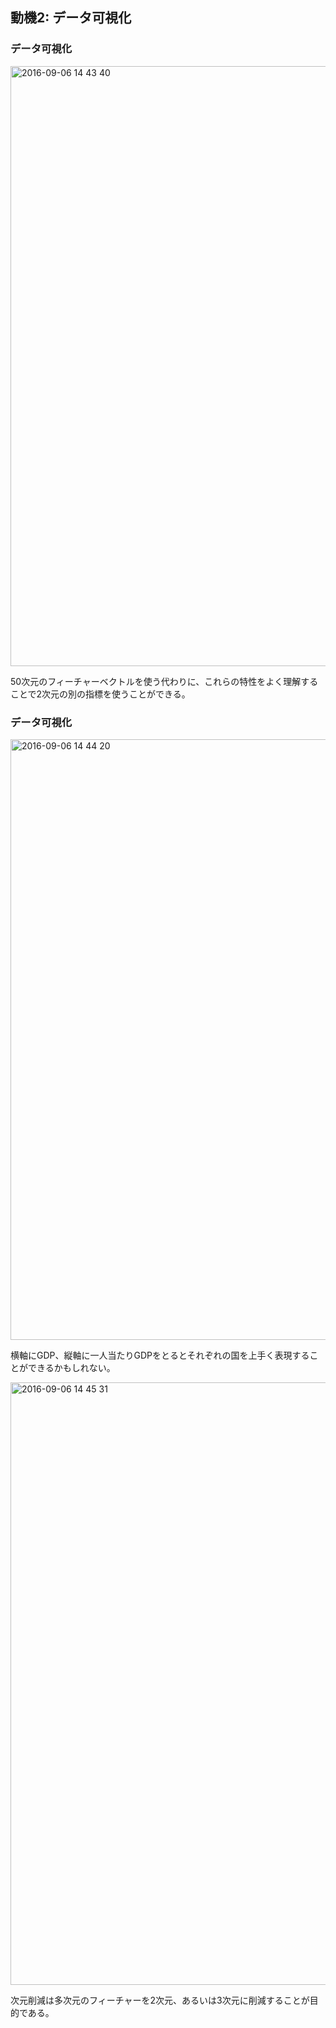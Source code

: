 ## 動機2: データ可視化

### データ可視化

<img width="960" alt="2016-09-06 14 43 40" src="https://cloud.githubusercontent.com/assets/6447085/18262858/5a40ec36-7440-11e6-916f-7b53b90ac8c9.png">

50次元のフィーチャーベクトルを使う代わりに、これらの特性をよく理解することで2次元の別の指標を使うことができる。

### データ可視化

<img width="961" alt="2016-09-06 14 44 20" src="https://cloud.githubusercontent.com/assets/6447085/18262864/6cf4967a-7440-11e6-852b-e28323504c29.png">

横軸にGDP、縦軸に一人当たりGDPをとるとそれぞれの国を上手く表現することができるかもしれない。

<img width="964" alt="2016-09-06 14 45 31" src="https://cloud.githubusercontent.com/assets/6447085/18262885/95968624-7440-11e6-84c2-75d004066898.png">

次元削減は多次元のフィーチャーを2次元、あるいは3次元に削減することが目的である。
